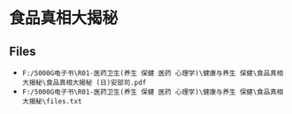 # 食品真相大揭秘

## Files

- `F:/5000G电子书\R01-医药卫生(养生 保健 医药 心理学)\健康与养生 保健\食品真相大揭秘\食品真相大揭秘 (日)安部司.pdf`
- `F:/5000G电子书\R01-医药卫生(养生 保健 医药 心理学)\健康与养生 保健\食品真相大揭秘\files.txt`
